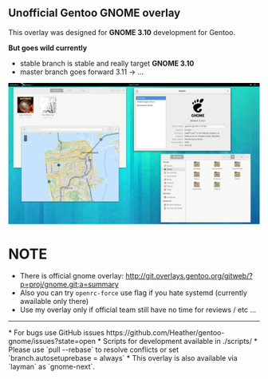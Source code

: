 Unofficial Gentoo GNOME overlay
-------------------------------

This overlay was designed for **GNOME 3.10** development for Gentoo.

**But goes wild currently**

 - stable branch is stable and really target **GNOME 3.10**
 - master branch goes forward 3.11 -> ...

![](ss.png?raw=true)

NOTE
====

 - There is official gnome overlay: http://git.overlays.gentoo.org/gitweb/?p=proj/gnome.git;a=summary
 - Also you can try `openrc-force` use flag if you hate systemd (currently awailable only there)
 - Use my overlay only if official team still have no time for reviews / etc ...
<hr/>
* For bugs use GitHub issues https://github.com/Heather/gentoo-gnome/issues?state=open
* Scripts for development available in ./scripts/
* Please use `pull --rebase` to resolve conflicts or set `branch.autosetuprebase = always`
* This overlay is also available via `layman` as `gnome-next`.

